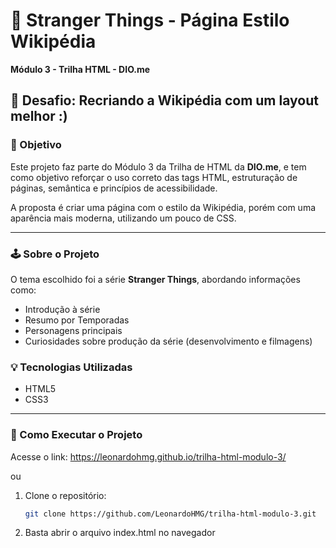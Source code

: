# 🔮 Stranger Things - Página Estilo Wikipédia  
**Módulo 3 - Trilha HTML - DIO.me**

## 🧠 Desafio: Recriando a Wikipédia com um layout melhor :)

### 🎯 Objetivo

Este projeto faz parte do Módulo 3 da Trilha de HTML da **DIO.me**, e tem como objetivo reforçar o uso correto das tags HTML, estruturação de páginas, semântica e princípios de acessibilidade.  

A proposta é criar uma página com o estilo da Wikipédia, porém com uma aparência mais moderna, utilizando um pouco de CSS.

---

### 🕹️ Sobre o Projeto

O tema escolhido foi a série **Stranger Things**, abordando informações como:

- Introdução à série  
- Resumo por Temporadas
- Personagens principais   
- Curiosidades sobre produção da série (desenvolvimento e filmagens)


### 💡 Tecnologias Utilizadas

- HTML5  
- CSS3  

---

### 🚀 Como Executar o Projeto

Acesse o link: https://leonardohmg.github.io/trilha-html-modulo-3/

ou

1. Clone o repositório:
   ```bash
   git clone https://github.com/LeonardoHMG/trilha-html-modulo-3.git
   ```
2. Basta abrir o arquivo index.html no navegador
